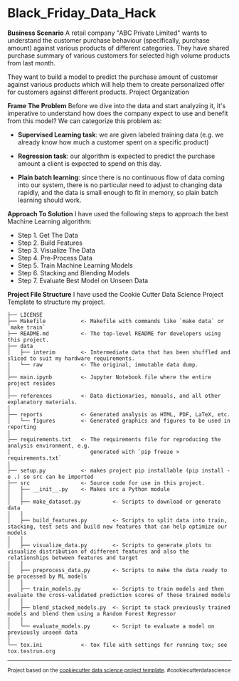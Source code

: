 Black_Friday_Data_Hack
==============================

**Business Scenario**
A retail company "ABC Private Limited" wants to understand the customer purchase behaviour (specifically, purchase amount) against various products of different categories. They have shared purchase summary of various customers for selected high volume products from last month.

They want to build a model to predict the purchase amount of customer against various products which will help them to create personalized offer for customers against different products.
Project Organization

**Frame The Problem**
Before we dive into the data and start analyzing it, it's imperative to understand how does the company expect to use and benefit from this model?
We can categorize this problem as:

* **Supervised Learning task**: we are given labeled training data (e.g. we already know how much a customer spent on a specific product)

* **Regression task**: our algorithm is expected to predict the purchase amount a client is expected to spend on this day.

* **Plain batch learning**: since there is no continuous flow of data coming into our system, there is no particular need to adjust to changing data rapidly, and the data is small enough to fit in memory, so plain batch learning should work.

**Approach To Solution**
I have used the following steps to approach the best Machine Learning algorithm:
* Step 1. Get The Data
* Step 2. Build Features
* Step 3. Visualize The Data
* Step 4. Pre-Process Data
* Step 5. Train Machine Learning Models
* Step 6. Stacking and Blending Models
* Step 7. Evaluate Best Model on Unseen Data

**Project File Structure**
I have used the Cookie Cutter Data Science Project Template to structure my project.



    ├── LICENSE
    ├── Makefile           <- Makefile with commands like `make data` or `make train`
    ├── README.md          <- The top-level README for developers using this project.
    ├── data
    │   ├── interim        <- Intermediate data that has been shuffled and sliced to suit my hardware requirements.
    │   └── raw            <- The original, immutable data dump.
    │
    ├── main.ipynb         <- Jupyter Notebook file where the entire project resides  
    │
    ├── references         <- Data dictionaries, manuals, and all other explanatory materials.
    │
    ├── reports            <- Generated analysis as HTML, PDF, LaTeX, etc.
    │   └── figures        <- Generated graphics and figures to be used in reporting
    │
    ├── requirements.txt   <- The requirements file for reproducing the analysis environment, e.g.
    │                         generated with `pip freeze > requirements.txt`
    │
    ├── setup.py           <- makes project pip installable (pip install -e .) so src can be imported
    ├── src                <- Source code for use in this project.
    │   ├── __init__.py    <- Makes src a Python module
    │   │       
    │   ├── make_dataset.py          <- Scripts to download or generate data
    │   │     
    │   ├── build_features.py        <- Scripts to split data into train, stacking, test sets and build new features that can help optimize our models
    │   │   
    │   ├── visualize_data.py        <- Scripts to generate plots to visualize distribution of different features and also the relationships between features and target
    │   │      
    │   ├── preprocess_data.py       <- Scripts to make the data ready to be processed by ML models 
    │   │
    │   ├── train_models.py          <- Scripts to train models and then evaluate the cross-validated prediction scores of these trained models 
    │   │                
    │   ├── blend_stacked_models.py  <- Script to stack previously trained models and blend them using a Random Forest Regressor  
    │   │   
    │   └── evaluate_models.py       <- Script to evaluate a model on previously unseen data    
    │
    └── tox.ini            <- tox file with settings for running tox; see tox.testrun.org


--------

<p><small>Project based on the <a target="_blank" href="https://drivendata.github.io/cookiecutter-data-science/">cookiecutter data science project template</a>. #cookiecutterdatascience</small></p>
